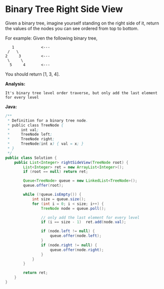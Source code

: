 # Binary Tree Right Side View

Given a binary tree, imagine yourself standing on the right side of it, return the values of the nodes you can see ordered from top to bottom.

For example:
Given the following binary tree,

       1            <---
     /   \
    2     3         <---
     \     \
      5     4       <---

You should return [1, 3, 4].

**Analysis:**
```
It's binary tree level order traverse, but only add the last element for every level
```

**Java:**
```java
/**
 * Definition for a binary tree node.
 * public class TreeNode {
 *     int val;
 *     TreeNode left;
 *     TreeNode right;
 *     TreeNode(int x) { val = x; }
 * }
 */
public class Solution {
    public List<Integer> rightSideView(TreeNode root) {
        List<Integer> ret = new ArrayList<Integer>();
        if (root == null) return ret;

        Queue<TreeNode> queue = new LinkedList<TreeNode>();
        queue.offer(root);

        while (!queue.isEmpty()) {
            int size = queue.size();
            for (int i = 0; i < size; i++) {
                TreeNode node = queue.poll();

                // only add the last element for every level
                if (i == size - 1)  ret.add(node.val);

                if (node.left != null) {
                    queue.offer(node.left);
                }
                if (node.right != null) {
                    queue.offer(node.right);
                }
            }
        }

        return ret;
    }
}
```
